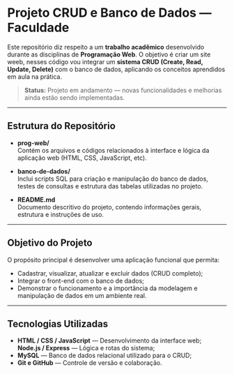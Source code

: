 # Projeto CRUD e Banco de Dados — Faculdade

Este repositório diz respeito a um **trabalho acadêmico** desenvolvido durante as disciplinas de **Programação Web**. 
O objetivo é criar um site weeb, nesses código vou integrar um **sistema CRUD (Create, Read, Update, Delete)** com o banco de dados, aplicando os conceitos aprendidos em aula na prática.

>  **Status:** Projeto em andamento — novas funcionalidades e melhorias ainda estão sendo implementadas.

---

## Estrutura do Repositório

- **prog-web/**  
  Contém os arquivos e códigos relacionados à interface e lógica da aplicação web (HTML, CSS, JavaScript, etc).

- **banco-de-dados/**  
  Inclui scripts SQL para criação e manipulação do banco de dados, testes de consultas e estrutura das tabelas utilizadas no projeto.

- **README.md**  
  Documento descritivo do projeto, contendo informações gerais, estrutura e instruções de uso.

---

##  Objetivo do Projeto

O propósito principal é desenvolver uma aplicação funcional que permita:
- Cadastrar, visualizar, atualizar e excluir dados (CRUD completo);  
- Integrar o front-end com o banco de dados;  
- Demonstrar o funcionamento e a importância da modelagem e manipulação de dados em um ambiente real.

---

##  Tecnologias Utilizadas

- **HTML / CSS / JavaScript** — Desenvolvimento da interface web;  
**Node.js / Express**  — Lógica e rotas do sistema;  
- **MySQL** — Banco de dados relacional utilizado para o CRUD;  
- **Git e GitHub** — Controle de versão e colaboração.
